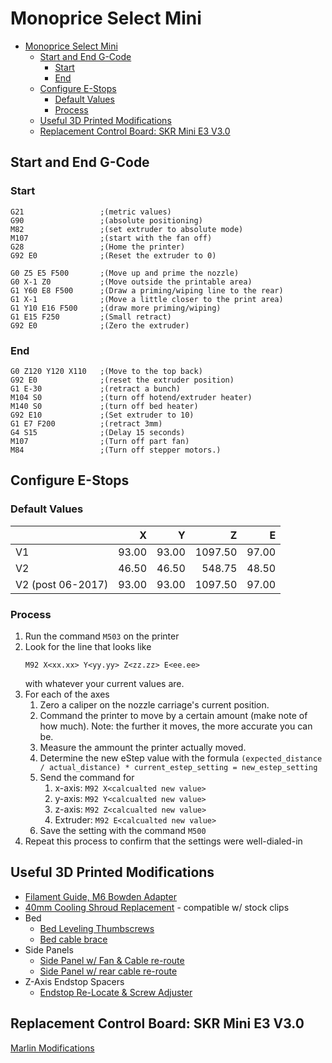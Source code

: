 # Monoprice Select Mini

- [Monoprice Select Mini](#monoprice-select-mini)
  - [Start and End G-Code](#start-and-end-g-code)
    - [Start](#start)
    - [End](#end)
  - [Configure E-Stops](#configure-e-stops)
    - [Default Values](#default-values)
    - [Process](#process)
  - [Useful 3D Printed Modifications](#useful-3d-printed-modifications)
  - [Replacement Control Board: SKR Mini E3 V3.0](#replacement-control-board-skr-mini-e3-v30)

## Start and End G-Code

### Start

```
G21                 ;(metric values)
G90                 ;(absolute positioning)
M82                 ;(set extruder to absolute mode)
M107                ;(start with the fan off)
G28                 ;(Home the printer)
G92 E0              ;(Reset the extruder to 0)

G0 Z5 E5 F500       ;(Move up and prime the nozzle)
G0 X-1 Z0           ;(Move outside the printable area)
G1 Y60 E8 F500      ;(Draw a priming/wiping line to the rear)
G1 X-1              ;(Move a little closer to the print area)
G1 Y10 E16 F500     ;(draw more priming/wiping)
G1 E15 F250         ;(Small retract)
G92 E0              ;(Zero the extruder)
```

### End

```
G0 Z120 Y120 X110   ;(Move to the top back)
G92 E0              ;(reset the extruder position)
G1 E-30             ;(retract a bunch)
M104 S0             ;(turn off hotend/extruder heater)
M140 S0             ;(turn off bed heater)
G92 E10             ;(Set extruder to 10)
G1 E7 F200          ;(retract 3mm)
G4 S15              ;(Delay 15 seconds)
M107                ;(Turn off part fan)
M84                 ;(Turn off stepper motors.)
```

## Configure E-Stops

### Default Values

|                   |     X |      Y |       Z |     E |
|:---               |   ---:|    ---:|     ---:|   ---:|
| V1                | 93.00 | 93.00  | 1097.50 | 97.00 |
| V2                | 46.50 | 46.50  | 548.75  | 48.50 |
| V2 (post 06-2017) | 93.00 | 93.00  | 1097.50 | 97.00 |

### Process

1. Run the command `M503` on the printer
2. Look for the line that looks like
    ```
    M92 X<xx.xx> Y<yy.yy> Z<zz.zz> E<ee.ee>
    ```
    with whatever your current values are.
3. For each of the axes
    1. Zero a caliper on the nozzle carriage's current
    position.
    2. Command the printer to move by a certain amount (make note of
    how much).  Note: the further it moves, the more accurate you can be.
    3. Measure the ammount the printer actually moved.
    4. Determine the new eStep value with the formula
    `(expected_distance / actual_distance) * current_estep_setting = new_estep_setting`
    5. Send the command for
       1. x-axis: `M92 X<calcualted new value>`
       2. y-axis: `M92 Y<calcualted new value>`
       3. z-axis: `M92 Z<calcualted new value>`
       4. Extruder: `M92 E<calcualted new value>`
    6. Save the setting with the command `M500`
4. Repeat this process to confirm that the settings were well-dialed-in

## Useful 3D Printed Modifications

* [Filament Guide, M6 Bowden Adapter](https://www.printables.com/model/183102)
* [40mm Cooling Shroud Replacement](https://www.thingiverse.com/thing:2429054) - compatible w/ stock clips
* Bed
    * [Bed Leveling Thumbscrews](https://www.thingiverse.com/thing:4626595)
    * [Bed cable brace](https://www.thingiverse.com/thing:2764036)
* Side Panels
    * [Side Panel w/ Fan & Cable re-route](https://www.printables.com/model/171177)
    * [Side Panel w/ rear cable re-route](https://www.printables.com/model/12710)
* Z-Axis Endstop Spacers
    * [Endstop Re-Locate & Screw Adjuster](https://www.thingiverse.com/thing:2217149)

## Replacement Control Board: SKR Mini E3 V3.0

[Marlin Modifications](./skr_mini_e3_v3.md)
